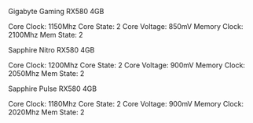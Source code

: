 Gigabyte Gaming RX580 4GB

Core Clock: 1150Mhz
Core State: 2
Core Voltage: 850mV
Memory Clock: 2100Mhz
Mem State: 2

Sapphire Nitro RX580 4GB

Core Clock: 1200Mhz
Core State: 2
Core Voltage: 900mV
Memory Clock: 2050Mhz
Mem State: 2

Sapphire Pulse RX580 4GB

Core Clock: 1180Mhz
Core State: 2
Core Voltage: 900mV
Memory Clock: 2020Mhz
Mem State: 2

